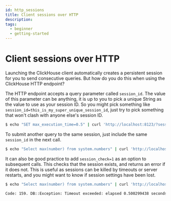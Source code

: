 ```yaml
---
id: http_sessions
title: Client sessions over HTTP
description: 
tags:
  - beginner
  - getting-started
---
```


# Client sessions over HTTP

Launching the ClickHouse client automatically creates a persistent session for you to send consecutive queries. But how do you do this when using the ClickHouse HTTP endpoint? 

The HTTP endpoint accepts a query parameter called `session_id`. The value of this parameter can be anything, it is up to you to pick a unique String as the value to use as your session ID. So you might pick something like `session_id=this_is_my_super_unique_session_id`, just try to pick something that won't clash with anyone else's session ID.

```bash
$ echo "SET max_execution_time=0.5" | curl 'http://localhost:8123/?session_id=this_is_my_super_unique_session_id&session_timeout=600' --data-binary @-
```

To submit another query to the same session, just include the same `session_id` in the next call.

```bash
$ echo "Select max(number) from system.numbers" | curl 'http://localhost:8123/?session_id=this_is_my_super_unique_session_id' --data-binary @-
```

It can also be good practice to add `session_check=1` as an option to subsequent calls. This checks that the session exists, and returns an error if it does not. This is useful as sessions can be killed by timeouts or server restarts, and you might want to know if session settings have been lost.

```bash
$ echo "Select max(number) from system.numbers" | curl 'http://localhost:8123/?session_id=this_is_my_super_unique_session_id&session_check=1' --data-binary @-

Code: 159. DB::Exception: Timeout exceeded: elapsed 0.500299438 seconds, maximum: 0.5. (TIMEOUT_EXCEEDED) (version 22.10.1.1)
```
